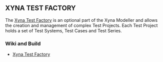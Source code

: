 ## XYNA TEST FACTORY

The [Xyna Test Factory](https://github.com/Xyna-Factory/xyna-test-factory/wiki) is an optional part of the Xyna Modeller and allows the creation and management of complex Test Projects. Each Test Project holds a set of Test Systems, Test Cases and Test Series.

### Wiki and Build
* [Xyna Test Factory](https://github.com/Xyna-Factory/xyna-test-factory/wiki)
